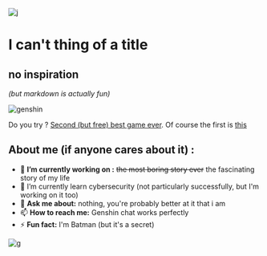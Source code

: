 ![j]()

# I can't thing of a title

## no inspiration

*(but markdown is actually fun)*

![genshin](https://malmal.fra1.digitaloceanspaces.com/userdata/profile-images/qn3JLg1r9CMVFlc2R3zU2JaWkmo2/profile-Zz3tXCPnFFMhHFW0jmhUY-original.png)

Do you try ?
[Second (but free) best game ever](https://genshin.hoyoverse.com/en/home). Of course the first is [this](https://finalfantasyxv.square-enix-games.com/)

## About me (if anyone cares about it) :

- 🔭 __I’m currently working on :__ ~~the most boring story ever~~ the fascinating story of my life
- 🌱 I’m currently learn cybersecurity (not particularly successfully, but I'm working on it too)
- 💬 __Ask me about:__ nothing, you're probably better at it that i am
- 📫 __How to reach me:__ Genshin chat works perfectly
- ⚡ __Fun fact:__ I'm Batman (but it's a secret)

![g]()

